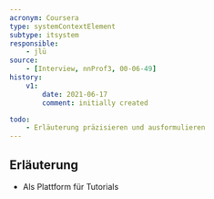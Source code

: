 ```yaml
---
acronym: Coursera
type: systemContextElement
subtype: itsystem
responsible:
    - jlü
source:
    - [Interview, nnProf3, 00-06-49]
history:
    v1:
        date: 2021-06-17
        comment: initially created

todo:
    - Erläuterung präzisieren und ausformulieren
---
```


## Erläuterung

* Als Plattform für Tutorials


